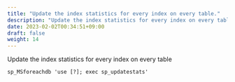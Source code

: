 ```yaml
---
title: "Update the index statistics for every index on every table."
description: "Update the index statistics for every index on every table."
date: 2023-02-02T00:34:51+09:00
draft: false
weight: 14
---
```

Update the index statistics for every index on every table

```
sp_MSforeachdb 'use [?]; exec sp_updatestats'
```